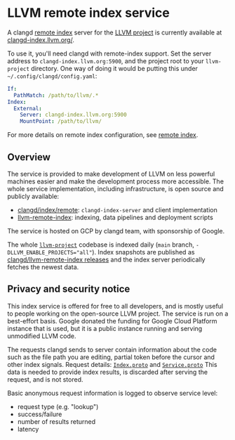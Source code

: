 # LLVM remote index service

A clangd [remote index](/remote-index.html) server for the [LLVM
project](https://github.com/llvm/llvm-project) is currently available at
[clangd-index.llvm.org/](http://clangd-index.llvm.org/).

To use it, you'll need clangd with remote-index support. Set the server address
to `clangd-index.llvm.org:5900`, and the project root to your `llvm-project`
directory. One way of doing it would be putting this under
`~/.config/clangd/config.yaml`:

```yaml
If:
  PathMatch: /path/to/llvm/.*
Index:
  External:
    Server: clangd-index.llvm.org:5900
    MountPoint: /path/to/llvm/
```

For more details on remote index configuration, see [remote
index](/remote-index.html).

## Overview

The service is provided to make development of LLVM on less powerful machines
easier and make the development process more accessible. The whole service
implementation, including infrastructure, is open source and publicly
available:

- [clangd/index/remote](https://github.com/llvm/llvm-project/tree/main/clang-tools-extra/clangd/index/remote):
  `clangd-index-server` and client implementation
- [llvm-remote-index](https://github.com/clangd/llvm-remote-index):
  indexing, data pipelines and deployment scripts

The service is hosted on GCP by clangd team, with sponsorship of Google.

The whole [`llvm-project`](https://github.com/llvm/llvm-project) codebase is
indexed daily (`main` branch, `-DLLVM_ENABLE_PROJECTS="all"`). Index
snapshots are published as [clangd/llvm-remote-index
releases](https://github.com/clangd/llvm-remote-index/releases) and the index
server periodically fetches the newest data.

## Privacy and security notice

This index service is offered for free to all developers, and is mostly
useful to people working on the open-source LLVM project. The service is run
on a best-effort basis. Google donated the funding for Google Cloud Platform
instance that is used, but it is a public instance running and serving
unmodified LLVM code.

The requests clangd sends to server contain information about the code such
as the file path you are editing, partial token before the cursor and other
index signals. Request details:
[`Index.proto`](https://github.com/llvm/llvm-project/blob/main/clang-tools-extra/clangd/index/remote/Index.proto)
and
[`Service.proto`](https://github.com/llvm/llvm-project/blob/main/clang-tools-extra/clangd/index/remote/Service.proto)
This data is needed to provide index results, is discarded after serving the
request, and is not stored.

Basic anonymous request information is logged to observe service level:

- request type (e.g. "lookup")
- success/failure
- number of results returned
- latency
